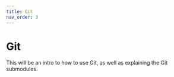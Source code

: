 ```yaml
---
title: Git
nav_order: 3
---
```


# Git
This will be an intro to how to use Git, as well as explaining the Git submodules.